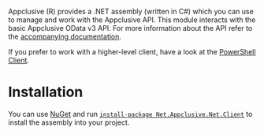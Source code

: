 Appclusive (R) provides a .NET assembly (written in C#) which you can use to manage and work with the Appclusive API. This module interacts with the basic Appclusive OData v3 API. For more information about the API refer to the [accompanying documentation](../Endpoints/Api).

If you prefer to work with a higher-level client, have a look at the [PowerShell Client](PowerShell).

# Installation

You can use [NuGet](https://www.nuget.org) and run [`install-package Net.Appclusive.Net.Client`](https://www.nuget.org/packages/Net.Appclusive.Net.Client/) to install the assembly into your project.
